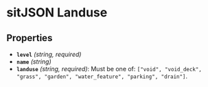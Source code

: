 # sitJSON Landuse

## Properties

- **`level`** *(string, required)*
- **`name`** *(string)*
- **`landuse`** *(string, required)*: Must be one of: `["void", "void_deck", "grass", "garden", "water_feature", "parking", "drain"]`.
